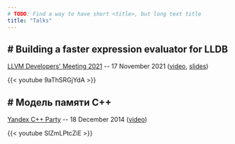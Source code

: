 ```yaml
---
# TODO: Find a way to have short <title>, but long text title
title: "Talks"
---
```


## # Building a faster expression evaluator for LLDB

[LLVM Developers' Meeting 2021](https://llvm.org/devmtg/2021-11/) -- 17 November 2021 ([video](https://www.youtube.com/watch?v=9aThSRGjYdA), [slides](llvm-devmtg21-lldb-eval-slides.pdf))

{{< youtube 9aThSRGjYdA >}}

## # Модель памяти C++

[Yandex C++ Party](https://events.yandex.ru/events/cpp-party/18-dec-2014/) -- 18 December 2014 ([video](https://www.youtube.com/watch?v=SIZmLPtcZiE))

{{< youtube SIZmLPtcZiE >}}
